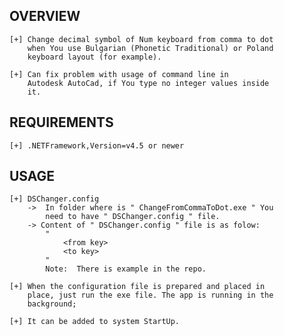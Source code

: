 OVERVIEW
--------
	[+] Change decimal symbol of Num keyboard from comma to dot 
		when You use Bulgarian (Phonetic Traditional) or Poland 
		keyboard layout (for example).

	[+] Can fix problem with usage of command line in
		Autodesk AutoCad, if You type no integer values inside 
		it.

REQUIREMENTS
------------
	[+] .NETFramework,Version=v4.5 or newer


USAGE
-----
	[+] DSChanger.config 
		->  In folder where is " ChangeFromCommaToDot.exe " You
			need to have " DSChanger.config " file.
		-> Content of " DSChanger.config " file is as folow:
			"
				<from key>
				<to key>
			"
			Note:  There is example in the repo.

	[+] When the configuration file is prepared and placed in 
		place, just run the exe file. The app is running in the
		background;

	[+] It can be added to system StartUp.
